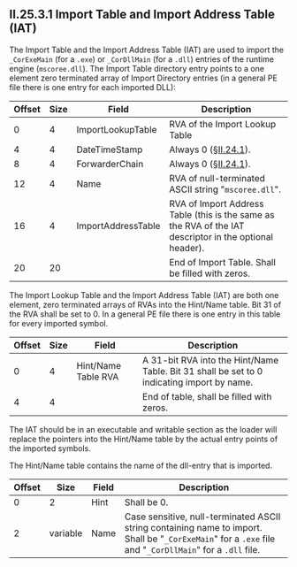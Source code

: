 ## II.25.3.1 Import Table and Import Address Table (IAT)

The Import Table and the Import Address Table (IAT) are used to import the `_CorExeMain` (for a `.exe`) or `_CorDllMain` (for a `.dll`) entries of the runtime engine (`mscoree.dll`). The Import Table directory entry points to a one element zero terminated array of Import Directory entries (in a general PE file there is one entry for each imported DLL):

 Offset | Size | Field | Description
 ---- | ---- | ---- | ----
 0 | 4 | ImportLookupTable | RVA of the Import Lookup Table
 4 | 4 | DateTimeStamp | Always 0 (§[II.24.1](ii.24.1-fixed-fields.md)).
 8 | 4 | ForwarderChain | Always 0 (§[II.24.1](ii.24.1-fixed-fields.md)).
 12 | 4 | Name | RVA of null-terminated ASCII string "`mscoree.dll`".
 16 | 4 | ImportAddressTable | RVA of Import Address Table (this is the same as the RVA of the IAT descriptor in the optional header).
 20 | 20 | &nbsp; | End of Import Table. Shall be filled with zeros. 

The Import Lookup Table and the Import Address Table (IAT) are both one element, zero terminated arrays of RVAs into the Hint/Name table. Bit 31 of the RVA shall be set to 0. In a general PE file there is one entry in this table for every imported symbol.

 Offset | Size | Field | Description
 ---- | ---- | ---- | ----
 0 | 4 | Hint/Name Table RVA | A 31-bit RVA into the Hint/Name Table. Bit 31 shall be set to 0 indicating import by name.
 4 | 4 | &nbsp; | End of table, shall be filled with zeros.

The IAT should be in an executable and writable section as the loader will replace the pointers into the Hint/Name table by the actual entry points of the imported symbols.

The Hint/Name table contains the name of the dll-entry that is imported.

 Offset | Size | Field | Description
 ---- | ---- | ---- | ----
 0 | 2 | Hint | Shall be 0.
 2 | variable | Name | Case sensitive, null-terminated ASCII string containing name to import. Shall be "`_CorExeMain`" for a `.exe` file and "`_CorDllMain`" for a `.dll` file.
